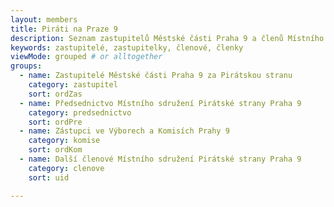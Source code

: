```yaml
---
layout: members
title: Piráti na Praze 9
description: Seznam zastupitelů Městské části Praha 9 a členů Místního sdružení Pirátské strany na Praze 9
keywords: zastupitelé, zastupitelky, členové, členky
viewMode: grouped # or alltogether
groups:
  - name: Zastupitelé Městské části Praha 9 za Pirátskou stranu
    category: zastupitel
    sort: ordZas
  - name: Předsednictvo Místního sdružení Pirátské strany Praha 9
    category: predsednictvo
    sort: ordPre	
  - name: Zástupci ve Výborech a Komisích Prahy 9
    category: komise
    sort: ordKom
  - name: Další členové Místního sdružení Pirátské strany Praha 9
    category: clenove
    sort: uid

---
```

